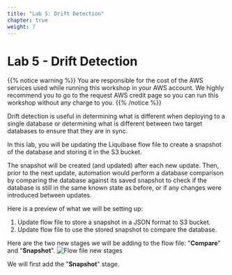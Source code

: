 ```yaml
---
title: "Lab 5: Drift Detection"
chapter: true
weight: 7
---
```


# Lab 5 - Drift Detection

{{% notice warning %}}
You are responsible for the cost of the AWS services used while running this workshop in your AWS account. We highly recommend you to go to the request AWS credit page so you can run this workshop without any charge to you.
{{% /notice %}}

Drift detection is useful in determining what is different when deploying to a single database or determining what is different between two target databases to ensure that they are in sync.

In this lab, you will be updating the Liquibase flow file to create a snapshot of the database and storing it in the S3 bucket. 

The snapshot will be created (and updated) after each new update. Then, prior to the next update, automation would perform a database comparison by comparing the database against its saved snapshot to check if the database is still in the same known state as before, or if any changes were introduced between updates. 

Here is a preview of what we will be setting up:

1. Update flow file to store a snapshot in a JSON format to S3 bucket.
1. Update flow file to use the stored snapshot to compare the database.

Here are the two new stages we will be adding to the flow file: "__Compare__" and "__Snapshot__".
![Flow file new stages](/images/lab5_drift_detection/flow_file_w_snapshot_and_diff.png?width=400px&classes=border,shadow) 

We will first add the "__Snapshot__" stage. 